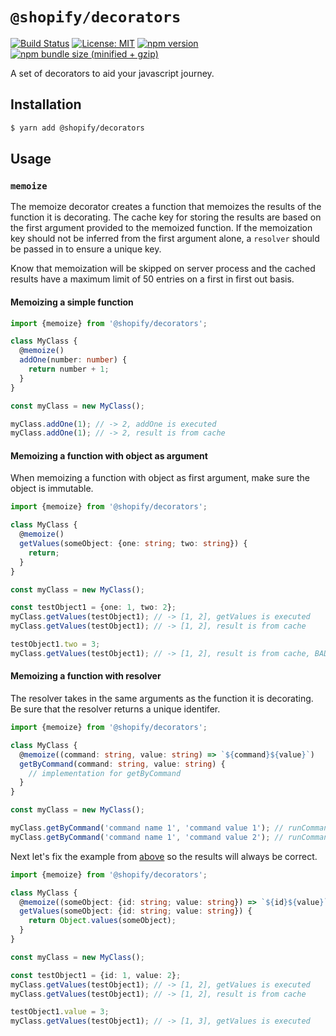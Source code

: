 # `@shopify/decorators`

[![Build Status](https://travis-ci.org/Shopify/quilt.svg?branch=master)](https://travis-ci.org/Shopify/quilt)
[![License: MIT](https://img.shields.io/badge/License-MIT-green.svg)](LICENSE.md) [![npm version](https://badge.fury.io/js/%40shopify%2Fdecorators.svg)](https://badge.fury.io/js/%40shopify%2Fdecorators.svg) [![npm bundle size (minified + gzip)](https://img.shields.io/bundlephobia/minzip/@shopify/decorators.svg)](https://img.shields.io/bundlephobia/minzip/@shopify/decorators.svg)

A set of decorators to aid your javascript journey.

## Installation

```bash
$ yarn add @shopify/decorators
```

## Usage

### `memoize`

The memoize decorator creates a function that memoizes the results of the function it is decorating.
The cache key for storing the results are based on the first argument provided to the memoized function.
If the memoization key should not be inferred from the first argument alone, a `resolver` should be passed in to ensure a unique key.

Know that memoization will be skipped on server process and the cached results have a maximum limit of 50 entries on a first in first out basis.

#### Memoizing a simple function

```ts
import {memoize} from '@shopify/decorators';

class MyClass {
  @memoize()
  addOne(number: number) {
    return number + 1;
  }
}

const myClass = new MyClass();

myClass.addOne(1); // -> 2, addOne is executed
myClass.addOne(1); // -> 2, result is from cache
```

#### Memoizing a function with object as argument

When memoizing a function with object as first argument, make sure the object is immutable.

```ts
import {memoize} from '@shopify/decorators';

class MyClass {
  @memoize()
  getValues(someObject: {one: string; two: string}) {
    return;
  }
}

const myClass = new MyClass();

const testObject1 = {one: 1, two: 2};
myClass.getValues(testObject1); // -> [1, 2], getValues is executed
myClass.getValues(testObject1); // -> [1, 2], result is from cache

testObject1.two = 3;
myClass.getValues(testObject1); // -> [1, 2], result is from cache, BAD
```

#### Memoizing a function with resolver

The resolver takes in the same arguments as the function it is decorating.
Be sure that the resolver returns a unique identifer.

```ts
import {memoize} from '@shopify/decorators';

class MyClass {
  @memoize((command: string, value: string) => `${command}${value}`)
  getByCommand(command: string, value: string) {
    // implementation for getByCommand
  }
}

const myClass = new MyClass();

myClass.getByCommand('command name 1', 'command value 1'); // runCommand is executed
myClass.getByCommand('command name 1', 'command value 2'); // runCommand is executed
```

Next let's fix the example from [above](#memoizing-a-function-with-object-as-argument) so the results will always be correct.

```ts
import {memoize} from '@shopify/decorators';

class MyClass {
  @memoize((someObject: {id: string; value: string}) => `${id}${value}`)
  getValues(someObject: {id: string; value: string}) {
    return Object.values(someObject);
  }
}

const myClass = new MyClass();

const testObject1 = {id: 1, value: 2};
myClass.getValues(testObject1); // -> [1, 2], getValues is executed
myClass.getValues(testObject1); // -> [1, 2], result is from cache

testObject1.value = 3;
myClass.getValues(testObject1); // -> [1, 3], getValues is executed
```
